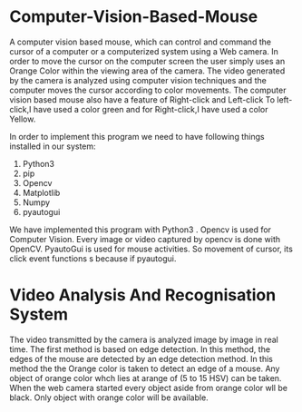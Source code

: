 # Computer-Vision-Based-Mouse
 A computer vision based mouse, which can control and command the cursor of a computer or a computerized system using a  Web camera. In order to move the cursor on the computer screen the user simply uses an Orange Color within the viewing area of the camera. The video generated by the camera is analyzed using computer vision techniques and the computer moves the cursor according to color movements. The computer vision based mouse also have a feature of Right-click and Left-click To  left-click,I have used a color green and for Right-click,I have used a color Yellow.
 
In order to implement this program we need to have following things installed in our system:

 1. Python3
 2. pip
 3. Opencv
 4. Matplotlib
 5. Numpy
 6. pyautogui
 
We have implemented this program with Python3 . Opencv is used for Computer Vision. Every image or video captured by opencv is done with OpenCV. PyautoGui is used for mouse activities. So movement of cursor, its click event functions s because if pyautogui.


# Video Analysis  And Recognisation System
The video transmitted by the camera is analyzed image by
image in real time.  The first method is based on edge detection. In this
method, the edges of the mouse are detected by an edge
detection method. In this method the the Orange color is taken to detect an 
edge of a mouse. Any object of orange color whch lies at arange of (5 to 15 HSV)
can be taken. When the web camera started every object aside from orange color
wll be black. Only object with orange color will be available.
